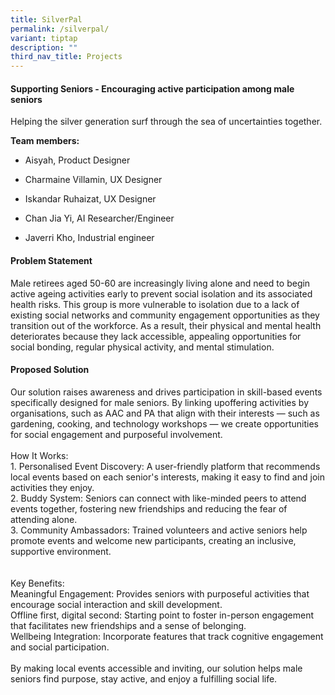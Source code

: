 ```yaml
---
title: SilverPal
permalink: /silverpal/
variant: tiptap
description: ""
third_nav_title: Projects
---
```

<h4><strong>Supporting Seniors - Encouraging active participation among male seniors</strong></h4>
<p>Helping the silver generation surf through the sea of uncertainties together.</p>
<p><strong>Team members:</strong>
</p>
<ul data-tight="true" class="tight">
<li>
<p>Aisyah, Product Designer</p>
</li>
<li>
<p>Charmaine Villamin, UX Designer</p>
</li>
<li>
<p>Iskandar Ruhaizat, UX Designer</p>
</li>
<li>
<p>Chan Jia Yi, AI Researcher/Engineer</p>
</li>
<li>
<p>Javerri Kho, Industrial engineer</p>
</li>
</ul>
<p></p>
<h4>Problem Statement</h4>
<p>Male retirees aged 50-60 are increasingly living alone and need to begin
active ageing activities early to prevent social isolation and its associated
health risks. This group is more vulnerable to isolation due to a lack
of existing social networks and community engagement opportunities as they
transition out of the workforce. As a result, their physical and mental
health deteriorates because they lack accessible, appealing opportunities
for social bonding, regular physical activity, and mental stimulation.</p>
<h4>Proposed Solution</h4>
<p>Our solution raises awareness and drives participation in skill-based
events specifically designed for male seniors. By linking upoffering activities
by organisations, such as AAC and PA that align with their interests —
such as gardening, cooking, and technology workshops — we create opportunities
for social engagement and purposeful involvement.
<br>
<br>How It Works:
<br>1. Personalised Event Discovery: A user-friendly platform that recommends
local events based on each senior's interests, making it easy to find and
join activities they enjoy.
<br>2. Buddy System: Seniors can connect with like-minded peers to attend
events together, fostering new friendships and reducing the fear of attending
alone.
<br>3. Community Ambassadors: Trained volunteers and active seniors help promote
events and welcome new participants, creating an inclusive, supportive
environment.
<br>
<br>
<br>Key Benefits:
<br>Meaningful Engagement: Provides seniors with purposeful activities that
encourage social interaction and skill development.
<br>Offline first, digital second: Starting point to foster in-person engagement
that facilitates new friendships and a sense of belonging.
<br>Wellbeing Integration: Incorporate features that track cognitive engagement
and social participation.
<br>
<br>By making local events accessible and inviting, our solution helps male
seniors find purpose, stay active, and enjoy a fulfilling social life.</p>
<p></p>